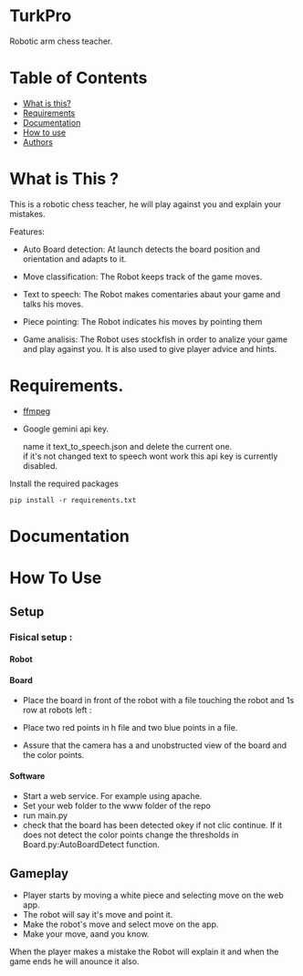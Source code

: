 # TurkPro
Robotic arm chess teacher. 
# Table of Contents 
   * [What is this?](#what-is-this)
   * [Requirements](#requirements)
   * [Documentation](#documentation)
   * [How to use](#how-to-use)
   * [Authors](#authors)

# What is This ? 

This is a robotic chess teacher, he will play against you and explain your mistakes.

Features:  
- Auto Board detection: At launch detects the board position and orientation and adapts to it. 

- Move classification: The Robot keeps track of the game moves. 
    
- Text to speech: The Robot makes comentaries abaut your game and talks his moves. 
    
- Piece pointing: The Robot indicates his moves by pointing them
   
- Game analisis: The Robot uses stockfish in order to analize your game and play against you. It is also used to give player advice and hints. 

# Requirements.

- [ffmpeg](https://www.ffmpeg.org)

- Google gemini api key.

    name it text_to_speech.json and delete the current one.  
    if it's not changed text to speech wont work this api key is currently disabled. 

Install the required packages 

```
pip install -r requirements.txt
```
# Documentation
# How To Use
## Setup

### Fisical setup : 

#### Robot
#### Board 
- Place the board in front of the robot with a file touching the robot and 1s row at robots left : 

- Place two red points in h file and two blue points in a file. 
- Assure that the camera has a and unobstructed view of the board and the color points. 

#### Software
- Start a web service. For example using apache. 
- Set your web folder to the www folder of the repo
- run main.py
- check that the board has been detected okey if not clic continue. If it does not detect the color points change the thresholds in Board.py:AutoBoardDetect function.  
## Gameplay

- Player starts by moving a white piece and selecting move on the web app. 
- The robot will say it's move and point it. 
- Make the robot's move and select move on the app. 
- Make your move, aand you know. 

When the player makes a mistake the Robot will explain it and when the game ends he will anounce it also.  
